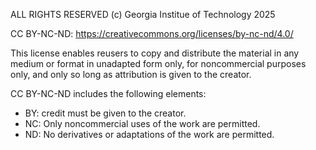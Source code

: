 ALL RIGHTS RESERVED
(c) Georgia Institue of Technology 2025

CC BY-NC-ND: https://creativecommons.org/licenses/by-nc-nd/4.0/

This license enables reusers to copy and distribute the material in any medium or format in unadapted form only, for noncommercial purposes only, and only so long as attribution is given to the creator.

CC BY-NC-ND includes the following elements:
* BY: credit must be given to the creator.
* NC: Only noncommercial uses of the work are permitted.
* ND: No derivatives or adaptations of the work are permitted.
